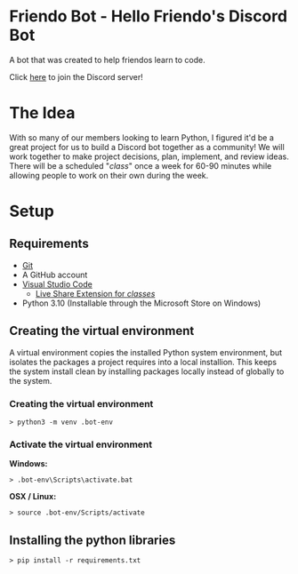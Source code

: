 # Friendo Bot - Hello Friendo's Discord Bot

A bot that was created to help friendos learn to code.

Click [here](https://discord.gg/3DTtWMZHU4) to join the Discord server!

# The Idea

With so many of our members looking to learn Python, I figured it'd be a great project for us to build a Discord bot together as a community! We will work together to make project decisions, plan, implement, and review ideas. There will be a scheduled "*class*" once a week for 60-90 minutes while allowing people to work on their own during the week.

# Setup

## Requirements

* [Git](https://git-scm.com/downloads)
* A GitHub account
* [Visual Studio Code](https://code.visualstudio.com/download)
    * [Live Share Extension for *classes*](https://marketplace.visualstudio.com/items?itemName=MS-vsliveshare.vsliveshare)
* Python 3.10 (Installable through the Microsoft Store on Windows)

## Creating the virtual environment

A virtual environment copies the installed Python system environment, but isolates the packages a project requires into a local installion. This keeps the system install clean by installing packages locally instead of globally to the system.

### Creating the virtual environment

`> python3 -m venv .bot-env`


### Activate the virtual environment

**Windows:**

`> .bot-env\Scripts\activate.bat`

**OSX / Linux:**

`> source .bot-env/Scripts/activate`

## Installing the python libraries

`> pip install -r requirements.txt`